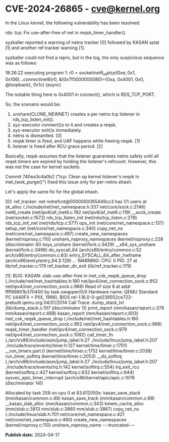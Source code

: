 # CVE-2024-26865 - cve@kernel.org

In the Linux kernel, the following vulnerability has been resolved:

rds: tcp: Fix use-after-free of net in reqsk_timer_handler().

syzkaller reported a warning of netns tracker [0] followed by KASAN
splat [1] and another ref tracker warning [1].

syzkaller could not find a repro, but in the log, the only suspicious
sequence was as follows:

  18:26:22 executing program 1:
  r0 = socket$inet6_mptcp(0xa, 0x1, 0x106)
  ...
  connect$inet6(r0, &(0x7f0000000080)={0xa, 0x4001, 0x0, @loopback}, 0x1c) (async)

The notable thing here is 0x4001 in connect(), which is RDS_TCP_PORT.

So, the scenario would be:

  1. unshare(CLONE_NEWNET) creates a per netns tcp listener in
      rds_tcp_listen_init().
  2. syz-executor connect()s to it and creates a reqsk.
  3. syz-executor exit()s immediately.
  4. netns is dismantled.  [0]
  5. reqsk timer is fired, and UAF happens while freeing reqsk.  [1]
  6. listener is freed after RCU grace period.  [2]

Basically, reqsk assumes that the listener guarantees netns safety
until all reqsk timers are expired by holding the listener's refcount.
However, this was not the case for kernel sockets.

Commit 740ea3c4a0b2 ("tcp: Clean up kernel listener's reqsk in
inet_twsk_purge()") fixed this issue only for per-netns ehash.

Let's apply the same fix for the global ehash.

[0]:
ref_tracker: net notrefcnt@0000000065449cc3 has 1/1 users at
     sk_alloc (./include/net/net_namespace.h:337 net/core/sock.c:2146)
     inet6_create (net/ipv6/af_inet6.c:192 net/ipv6/af_inet6.c:119)
     __sock_create (net/socket.c:1572)
     rds_tcp_listen_init (net/rds/tcp_listen.c:279)
     rds_tcp_init_net (net/rds/tcp.c:577)
     ops_init (net/core/net_namespace.c:137)
     setup_net (net/core/net_namespace.c:340)
     copy_net_ns (net/core/net_namespace.c:497)
     create_new_namespaces (kernel/nsproxy.c:110)
     unshare_nsproxy_namespaces (kernel/nsproxy.c:228 (discriminator 4))
     ksys_unshare (kernel/fork.c:3429)
     __x64_sys_unshare (kernel/fork.c:3496)
     do_syscall_64 (arch/x86/entry/common.c:52 arch/x86/entry/common.c:83)
     entry_SYSCALL_64_after_hwframe (arch/x86/entry/entry_64.S:129)
...
WARNING: CPU: 0 PID: 27 at lib/ref_tracker.c:179 ref_tracker_dir_exit (lib/ref_tracker.c:179)

[1]:
BUG: KASAN: slab-use-after-free in inet_csk_reqsk_queue_drop (./include/net/inet_hashtables.h:180 net/ipv4/inet_connection_sock.c:952 net/ipv4/inet_connection_sock.c:966)
Read of size 8 at addr ffff88801b370400 by task swapper/0/0
Hardware name: QEMU Standard PC (i440FX + PIIX, 1996), BIOS rel-1.16.0-0-gd239552ce722-prebuilt.qemu.org 04/01/2014
Call Trace:
 <IRQ>
 dump_stack_lvl (lib/dump_stack.c:107 (discriminator 1))
 print_report (mm/kasan/report.c:378 mm/kasan/report.c:488)
 kasan_report (mm/kasan/report.c:603)
 inet_csk_reqsk_queue_drop (./include/net/inet_hashtables.h:180 net/ipv4/inet_connection_sock.c:952 net/ipv4/inet_connection_sock.c:966)
 reqsk_timer_handler (net/ipv4/inet_connection_sock.c:979 net/ipv4/inet_connection_sock.c:1092)
 call_timer_fn (./arch/x86/include/asm/jump_label.h:27 ./include/linux/jump_label.h:207 ./include/trace/events/timer.h:127 kernel/time/timer.c:1701)
 __run_timers.part.0 (kernel/time/timer.c:1752 kernel/time/timer.c:2038)
 run_timer_softirq (kernel/time/timer.c:2053)
 __do_softirq (./arch/x86/include/asm/jump_label.h:27 ./include/linux/jump_label.h:207 ./include/trace/events/irq.h:142 kernel/softirq.c:554)
 irq_exit_rcu (kernel/softirq.c:427 kernel/softirq.c:632 kernel/softirq.c:644)
 sysvec_apic_timer_interrupt (arch/x86/kernel/apic/apic.c:1076 (discriminator 14))
 </IRQ>

Allocated by task 258 on cpu 0 at 83.612050s:
 kasan_save_stack (mm/kasan/common.c:48)
 kasan_save_track (mm/kasan/common.c:68)
 __kasan_slab_alloc (mm/kasan/common.c:343)
 kmem_cache_alloc (mm/slub.c:3813 mm/slub.c:3860 mm/slub.c:3867)
 copy_net_ns (./include/linux/slab.h:701 net/core/net_namespace.c:421 net/core/net_namespace.c:480)
 create_new_namespaces (kernel/nsproxy.c:110)
 unshare_nsproxy_name
---truncated---

**Publish date:** 2024-04-17
